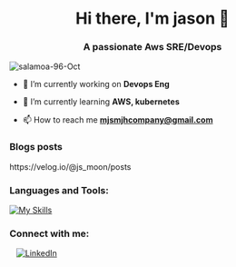 <h1 align="center">Hi there, I'm jason 👋</h1>
<h3 align="center">A passionate Aws SRE/Devops </h3>

<p align="left"> <img src="https://komarev.com/ghpvc/?username=salamoa-96-Oct&label=Profile%20views&color=0e75b6&style=flat" alt="salamoa-96-Oct" /> </p>

- 🔭 I’m currently working on **Devops Eng**

- 🌱 I’m currently learning **AWS, kubernetes**

- 📫 How to reach me **mjsmjhcompany@gmail.com**

### Blogs posts
<!-- BLOG-POST-LIST:START --> https://velog.io/@js_moon/posts

### Languages and Tools:
[![My Skills](https://skillicons.dev/icons?i=js,react,html,css,nodejs,python,java,git,github,vscode&perline=5)](https://skillicons.dev)

### Connect with me:
&nbsp;&nbsp;
[![LinkedIn][linkedin-shield]][linkedin-url]

[linkedin-shield]: https://img.shields.io/badge/-LinkedIn-blue.svg?style=flat-square&logo=linkedin&colorB=555
[linkedin-url]: https://linkedin.com/in/%EC%9E%AC%EC%8A%B9-%EB%AC%B8-103a72274/
